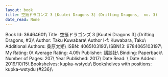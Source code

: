 ```yaml
---
layout: book
title: 空挺ドラゴンズ 3 [Kuutei Dragons 3] (Drifting Dragons,  no. 3)
date_read: None
---
```


Book Id: 36464601\ 
Title: 空挺ドラゴンズ 3 [Kuutei Dragons 3] (Drifting Dragons, #3)\ 
Author: Taku Kuwabara\ 
Author l-f: Kuwabara, Taku\ 
Additional Authors: 桑原太矩\ 
ISBN: 4065103193\ 
ISBN13: 9784065103197\ 
My Rating: 0\ 
Average Rating: 4.09\ 
Publisher: 講談社\ 
Binding: Paperback\ 
Number of Pages: 207\ 
Year Published: 2017\ 
Date Read: \ 
Date Added: 2019/10/15\ 
Bookshelves: kupka-wstydu\ 
Bookshelves with positions: kupka-wstydu (#236)\ 

